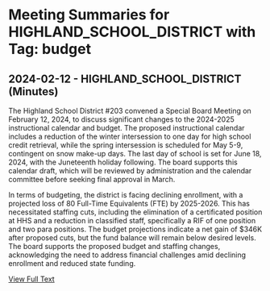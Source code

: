 # Meeting Summaries for HIGHLAND_SCHOOL_DISTRICT with Tag: budget

## 2024-02-12 - HIGHLAND_SCHOOL_DISTRICT (Minutes)

The Highland School District #203 convened a Special Board Meeting on February 12, 2024, to discuss significant changes to the 2024-2025 instructional calendar and budget. The proposed instructional calendar includes a reduction of the winter intersession to one day for high school credit retrieval, while the spring intersession is scheduled for May 5-9, contingent on snow make-up days. The last day of school is set for June 18, 2024, with the Juneteenth holiday following. The board supports this calendar draft, which will be reviewed by administration and the calendar committee before seeking final approval in March.

In terms of budgeting, the district is facing declining enrollment, with a projected loss of 80 Full-Time Equivalents (FTE) by 2025-2026. This has necessitated staffing cuts, including the elimination of a certificated position at HHS and a reduction in classified staff, specifically a RIF of one position and two para positions. The budget projections indicate a net gain of $346K after proposed cuts, but the fund balance will remain below desired levels. The board supports the proposed budget and staffing changes, acknowledging the need to address financial challenges amid declining enrollment and reduced state funding.

[View Full Text](https://raw.githubusercontent.com/VoronoiPerspectives/WashingtonStateSchoolBoardExplorer/refs/heads/main/data/countries/usa/states/wa/counties/yakima/school_boards/highland_school_district/2024/processed/2024-02-12-specialboardmeeting-minutes.txt)

